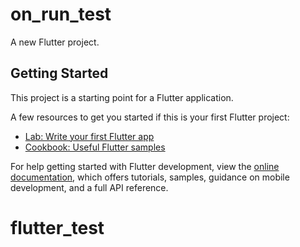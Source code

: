# on_run_test

A new Flutter project.

## Getting Started

This project is a starting point for a Flutter application.

A few resources to get you started if this is your first Flutter project:

- [Lab: Write your first Flutter app](https://docs.flutter.dev/get-started/codelab)
- [Cookbook: Useful Flutter samples](https://docs.flutter.dev/cookbook)




For help getting started with Flutter development, view the
[online documentation](https://docs.flutter.dev/), which offers tutorials,
samples, guidance on mobile development, and a full API reference.
# flutter_test
